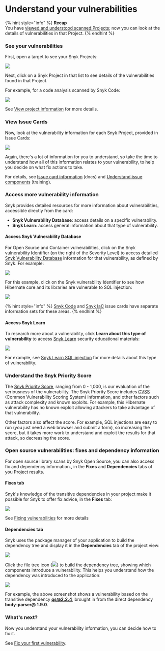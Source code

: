 # Understand your vulnerabilities

{% hint style="info" %}
**Recap**\
You have [viewed and understood scanned Projects](view-your-first-snyk-projects.md); now you can look at the details of vulnerabilities in that Project.
{% endhint %}

### See your vulnerabilities

First, open a target to see your Snyk Projects:

![](<../../.gitbook/assets/image (143).png>)

Next, click on a Snyk Project in that list to see details of the vulnerabilities found in that Project.&#x20;

For example, for a code analysis scanned by Snyk Code:

![](<../../.gitbook/assets/image (93).png>)

See [View project information](../../introducing-snyk/introduction-to-snyk-projects/view-project-information/) for more details.&#x20;

### View Issue Cards

Now, look at the vulnerability information for each Snyk Project, provided in Issue Cards:

![](<../../.gitbook/assets/image (55).png>)

Again, there's a lot of information for you to understand, so take the time to understand how all of this information relates to your vulnerability, to help you decide on what fix actions to take.

For details, see [Issue card information](https://docs.snyk.io/introducing-snyk/introduction-to-snyk-projects/issue-card-information) (docs) and [Understand issue components](https://training.snyk.io/learn/course/introduction-to-the-snyk-ui/scan-results/understand-issue-components?page=1) (training).

### Access more vulnerability information

Snyk provides detailed resources for more information about vulnerabilities, accessible directly from the card:

* **Snyk Vulnerability Database**: access details on a specific vulnerability.
* **Snyk Learn**: access general information about that type of vulnerability.

#### Access Snyk Vulnerability Database

For Open Source and Container vulnerabilities, click on the Snyk vulnerability Identifier (on the right of the Severity Level) to access detailed [Snyk Vulnerability Database](../../features/fixing-and-prioritizing-issues/starting-to-fix-vulnerabilities/using-the-snyk-vulnerability-database.md) information for that vulnerability, as defined by Snyk. For example:

![](<../../.gitbook/assets/image (73).png>)

For this example, click on the Snyk vulnerability Identifier to see how Hibernate core and its libraries are vulnerable to SQL injection:

![](<../../.gitbook/assets/image (112) (2).png>)

{% hint style="info" %}
[Snyk Code](../../products/snyk-code/) and [Snyk IaC](../../products/snyk-infrastructure-as-code/) issue cards have separate information sets for these areas.
{% endhint %}

#### Access Snyk Learn&#x20;

To research more about a vulnerability, click **Learn about this type of vulnerability** to access [Snyk Learn](https://learn.snyk.io/) security educational materials:

![](<../../.gitbook/assets/image (1).png>)

For example, see [Snyk Learn SQL injection](https://learn.snyk.io/lessons/sql-injection/javascript/) for more details about this type of vulnerability.

### Understand the Snyk Priority Score

The [Snyk Priority Score](../../features/fixing-and-prioritizing-issues/starting-to-fix-vulnerabilities/snyk-priority-score.md), ranging from 0 - 1,000, is our evaluation of the seriousness of the vulnerability. The Snyk Priority Score includes [CVSS](https://www.first.org/cvss/calculator/3.1) (Common Vulnerability Scoring System) information, and other factors such as attack complexity and known exploits. For example, this Hibernate vulnerability has no known exploit allowing attackers to take advantage of that vulnerability.

Other factors also affect the score. For example, SQL injections are easy to run (you just need a web browser and submit a form), so increasing the score, but it takes more work to understand and exploit the results for that attack, so decreasing the score.

### Open source vulnerabilities: fixes and dependency information

For open source library scans by Snyk Open Source, you can also access fix and dependency information., in the **Fixes** and **Dependencies** tabs of you Project results.

#### Fixes tab

Snyk's knowledge of the transitive dependencies in your project make it possible for Snyk to offer fix advice, in the **Fixes** tab:

![](<../../.gitbook/assets/Screenshot 2021-10-19 at 11.57.07.png>)

See [Fixing vulnerabilities](../../products/snyk-open-source/open-source-basics/fixing-vulnerabilities.md) for more details

#### Dependencies tab

Snyk uses the package manager of your application to build the dependency tree and display it in the **Dependencies** tab of the project view:

![](<../../.gitbook/assets/image (96).png>)

Click the file tree icon (![](<../../.gitbook/assets/image (31).png>)) to build the dependency tree, showing which components introduce a vulnerability. This helps you understand how the dependency was introduced to the application:

![](<../../.gitbook/assets/image23 (1).png>)

For example, the above screenshot shows a vulnerability based on the transitive dependency **qs@2.2.4**, brought in from the direct dependency **body-parser@ 1.9.0**.

### What's next?

Now you understand your vulnerability information, you can decide how to fix it.

See [Fix your first vulnerability](fix-your-first-vulnerability.md).
